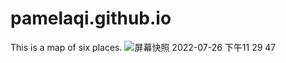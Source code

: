 # pamelaqi.github.io
This is a map of six places.
![屏幕快照 2022-07-26 下午11 29 47](https://user-images.githubusercontent.com/110082459/181181683-06513f5a-455e-43d4-86d5-abe4b47553c8.png)
